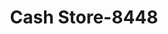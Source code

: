 ---
f_zip-code: 83714
f_state-code: ID
title: Cash Store-8448
f_phone: 208-853-7555
f_city-only: Boise
f_address: 7470 W State Street Boise
f_location-unique-id: '8448'
slug: cash-store-8448
updated-on: '2024-05-30T13:46:58.046Z'
created-on: '2024-05-30T13:36:59.803Z'
published-on: '2024-05-30T13:54:32.469Z'
f_city-state: cms/city/boise-id.md
f_company: cms/company/cash-store.md
f_state: cms/state/idaho.md
layout: '[payday-loan].html'
tags: payday-loan
---